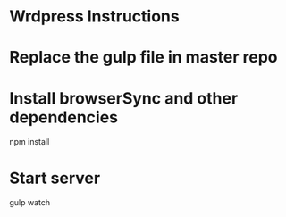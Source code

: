 # Wrdpress Instructions

# Replace the gulp file in master repo

# Install browserSync and other dependencies
npm install

# Start server
gulp watch